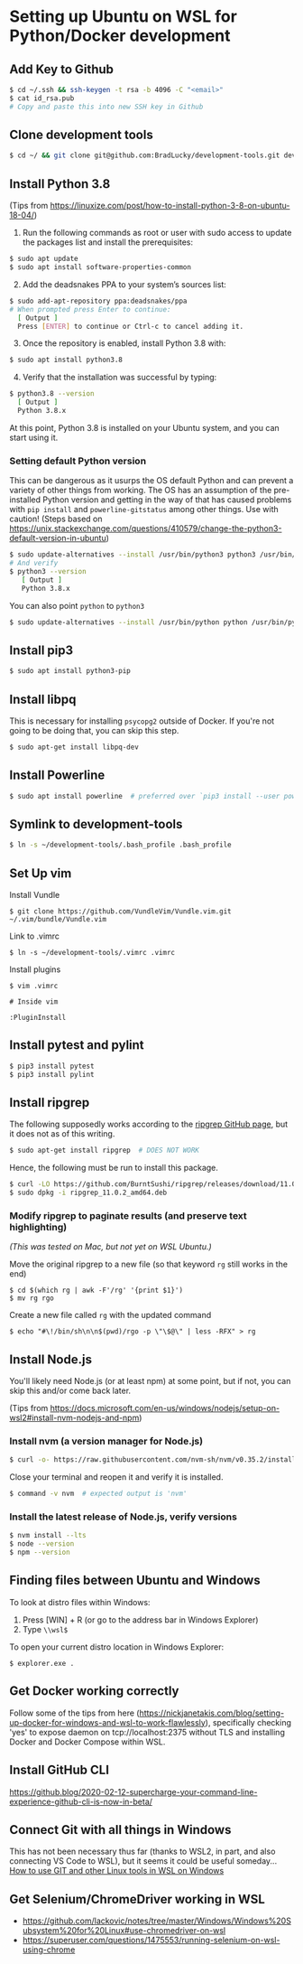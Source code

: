 # Setting up Ubuntu on WSL for Python/Docker development

## Add Key to Github
```bash
$ cd ~/.ssh && ssh-keygen -t rsa -b 4096 -C "<email>"
$ cat id_rsa.pub
# Copy and paste this into new SSH key in Github
```

## Clone development tools
```bash
$ cd ~/ && git clone git@github.com:BradLucky/development-tools.git development-tools
```

## Install Python 3.8 
(Tips from https://linuxize.com/post/how-to-install-python-3-8-on-ubuntu-18-04/)

1. Run the following commands as root or user with sudo access to update the packages list and install the prerequisites:
```bash
$ sudo apt update
$ sudo apt install software-properties-common
```
2. Add the deadsnakes PPA to your system’s sources list:
```bash
$ sudo add-apt-repository ppa:deadsnakes/ppa
# When prompted press Enter to continue:
  [ Output ]
  Press [ENTER] to continue or Ctrl-c to cancel adding it.
```
3. Once the repository is enabled, install Python 3.8 with:
```bash
$ sudo apt install python3.8
```
4. Verify that the installation was successful by typing:
```bash
$ python3.8 --version
  [ Output ]
  Python 3.8.x
```
At this point, Python 3.8 is installed on your Ubuntu system, and you can start using it.

### Setting default Python version
This can be dangerous as it usurps the OS default Python and can prevent a variety of other things from working. The OS has an assumption of the pre-installed Python version and getting in the way of that has caused problems with `pip install` and `powerline-gitstatus` among other things. Use with caution!
(Steps based on https://unix.stackexchange.com/questions/410579/change-the-python3-default-version-in-ubuntu)
```bash
$ sudo update-alternatives --install /usr/bin/python3 python3 /usr/bin/python3.8 1
# And verify
$ python3 --version
   [ Output ]
   Python 3.8.x
```
You can also point `python` to `python3`
```bash
$ sudo update-alternatives --install /usr/bin/python python /usr/bin/python3.8 1
```

## Install pip3
```bash
$ sudo apt install python3-pip
```

## Install libpq
This is necessary for installing `psycopg2` outside of Docker. If you're not going to be doing that, you can skip this step.
```bash
$ sudo apt-get install libpq-dev
```

## Install Powerline
```bash
$ sudo apt install powerline  # preferred over `pip3 install --user powerline-status`
```

## Symlink to development-tools
```bash
$ ln -s ~/development-tools/.bash_profile .bash_profile
```

## Set Up vim
Install Vundle
```shell
$ git clone https://github.com/VundleVim/Vundle.vim.git ~/.vim/bundle/Vundle.vim
```
Link to .vimrc
```shell
$ ln -s ~/development-tools/.vimrc .vimrc
```
Install plugins
```shell
$ vim .vimrc

# Inside vim

:PluginInstall
```

## Install pytest and pylint
```bash
$ pip3 install pytest
$ pip3 install pylint
```

## Install ripgrep
The following supposedly works according to the [ripgrep GitHub page](https://github.com/BurntSushi/ripgrep), but it does not as of this writing.
```bash
$ sudo apt-get install ripgrep  # DOES NOT WORK
```
Hence, the following must be run to install this package.
```bash
$ curl -LO https://github.com/BurntSushi/ripgrep/releases/download/11.0.2/ripgrep_11.0.2_amd64.deb
$ sudo dpkg -i ripgrep_11.0.2_amd64.deb
```

### Modify ripgrep to paginate results (and preserve text highlighting)
_(This was tested on Mac, but not yet on WSL Ubuntu.)_

Move the original ripgrep to a new file (so that keyword `rg` still works in the end)
```shell
$ cd $(which rg | awk -F'/rg' '{print $1}')
$ mv rg rgo
```
Create a new file called `rg` with the updated command
```shell
$ echo "#\!/bin/sh\n\n$(pwd)/rgo -p \"\$@\" | less -RFX" > rg
```

## Install Node.js
You'll likely need Node.js (or at least npm) at some point, but if not, you can skip this and/or come back later.

(Tips from https://docs.microsoft.com/en-us/windows/nodejs/setup-on-wsl2#install-nvm-nodejs-and-npm)

### Install nvm (a version manager for Node.js)
```bash
$ curl -o- https://raw.githubusercontent.com/nvm-sh/nvm/v0.35.2/install.sh | bash
```
Close your terminal and reopen it and verify it is installed.
```bash
$ command -v nvm  # expected output is 'nvm'
```

### Install the latest release of Node.js, verify versions
```bash
$ nvm install --lts
$ node --version
$ npm --version
```

## Finding files between Ubuntu and Windows
To look at distro files within Windows:
1. Press [WIN] + R (or go to the address bar in Windows Explorer)
1. Type `\\wsl$`

To open your current distro location in Windows Explorer:
```shell
$ explorer.exe .
```

## Get Docker working correctly
Follow some of the tips from here (https://nickjanetakis.com/blog/setting-up-docker-for-windows-and-wsl-to-work-flawlessly), specifically checking 'yes' to expose daemon on tcp://localhost:2375 without TLS and installing Docker and Docker Compose within WSL.

## Install GitHub CLI
https://github.blog/2020-02-12-supercharge-your-command-line-experience-github-cli-is-now-in-beta/

## Connect Git with all things in Windows
This has not been necessary thus far (thanks to WSL2, in part, and also connecting VS Code to WSL), but it seems it could be useful someday...
[How to use GIT and other Linux tools in WSL on Windows](https://medium.com/faun/how-to-use-git-and-other-linux-tools-in-wsl-on-windows-4c0bffb68b35)

## Get Selenium/ChromeDriver working in WSL
* https://github.com/lackovic/notes/tree/master/Windows/Windows%20Subsystem%20for%20Linux#use-chromedriver-on-wsl
* https://superuser.com/questions/1475553/running-selenium-on-wsl-using-chrome
